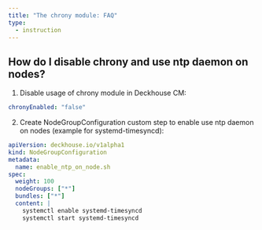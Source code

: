 ```yaml
---
title: "The chrony module: FAQ"
type:
  - instruction
---
```


## How do I disable chrony and use ntp daemon on nodes?

1. Disable usage of chrony module in Deckhouse CM:

```yaml
chronyEnabled: "false"
```

2. Create NodeGroupConfiguration custom step to enable use ntp daemon on nodes (example for systemd-timesyncd):

```yaml
apiVersion: deckhouse.io/v1alpha1
kind: NodeGroupConfiguration
metadata:
  name: enable_ntp_on_node.sh
spec:
  weight: 100
  nodeGroups: ["*"]
  bundles: ["*"]
  content: |
    systemctl enable systemd-timesyncd
    systemctl start systemd-timesyncd
```
